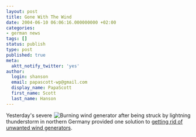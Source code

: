 ```yaml
---
layout: post
title: Gone With The Wind
date: 2004-06-10 06:06:16.000000000 +02:00
categories:
- german news
tags: []
status: publish
type: post
published: true
meta:
  aktt_notify_twitter: 'yes'
author:
  login: shanson
  email: papascott-wp@gmail.com
  display_name: PapaScott
  first_name: Scott
  last_name: Hanson
---
```

<p><a href="http://www.spiegel.de/panorama/0,1518,303393,00.html" title="Gewittersturm: Weltuntergangsstimmung in Norddeutschland - Panorama - SPIEGEL ONLINE"><img src="https://res.cloudinary.com/papascott/image/upload/wordpress/wp-content/uploads/2004/06/burning_wka.jpg" alt="Burning wind generator after being struck by lightning" border="0" align="right" /></a>Yesterday's severe thunderstorm in northern Germany provided one solution to <a href="http://www.spiegel.de/panorama/0,1518,303393,00.html" title="Gewittersturm: Weltuntergangsstimmung in Norddeutschland - Panorama - SPIEGEL ONLINE">getting rid of unwanted wind generators</a>.</p>
